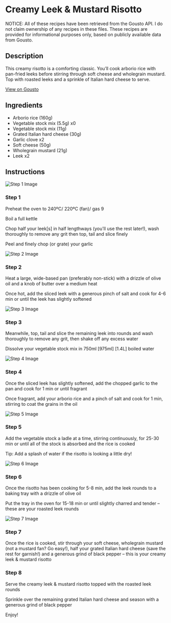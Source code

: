 # Creamy Leek & Mustard Risotto

NOTICE: All of these recipes have been retrieved from the Gousto API. I do not claim ownership of any recipes in these files. These recipes are provided for informational purposes only, based on publicly available data from Gousto.

## Description

This creamy risotto is a comforting classic. You’ll cook arborio rice with pan-fried leeks before stirring through soft cheese and wholegrain mustard. Top with roasted leeks and a sprinkle of Italian hard cheese to serve.

[View on Gousto](https://www.gousto.co.uk/recipes/cookbook/creamy-leek-mustard-risotto)

## Ingredients

- Arborio rice (160g)
- Vegetable stock mix (5.5g) x0
- Vegetable stock mix (11g)
- Grated Italian hard cheese (30g)
- Garlic clove x2
- Soft cheese (50g)
- Wholegrain mustard (21g)
- Leek x2

## Instructions

![Step 1 Image](https://production-media.gousto.co.uk/cms/recipe-step-image/step-1-1674486129882-x200.jpg)

### Step 1

Preheat the oven to 240ºC/ 220ºC (fan)/ gas 9

Boil a full kettle

Chop half your leek[s] in half lengthways (you'll use the rest later!), wash thoroughly to remove any grit then top, tail and slice finely

Peel and finely chop (or grate) your garlic

![Step 2 Image](https://production-media.gousto.co.uk/cms/recipe-step-image/step-2-1674486136841-x200.jpg)

### Step 2

Heat a large, wide-based pan (preferably non-stick) with a drizzle of olive oil and a knob of butter over a medium heat

Once hot, add the sliced leek with a generous pinch of salt and cook for 4-6 min or until the leek has slightly softened

![Step 3 Image](https://production-media.gousto.co.uk/cms/recipe-step-image/step-3-1674486143470-x200.jpg)

### Step 3

Meanwhile, top, tail and slice the remaining leek into rounds and wash thoroughly to remove any grit, then shake off any excess water

Dissolve your vegetable stock mix in 750ml <span class="text-purple">[975ml]</span> <span class="text-danger">[1.4L] </span>boiled water

![Step 4 Image](https://production-media.gousto.co.uk/cms/recipe-step-image/step-4-1674486147486-x200.jpg)

### Step 4

Once the sliced leek has slightly softened, add the chopped garlic to the pan and cook for 1 min or until fragrant

Once fragrant, add your arborio rice and a pinch of salt and cook for 1 min, stirring to coat the grains in the oil

![Step 5 Image](https://production-media.gousto.co.uk/cms/recipe-step-image/step-5-1674486152384-x200.jpg)

### Step 5

Add the vegetable stock a ladle at a time, stirring continuously, for 25-30 min or until all of the stock is absorbed and the rice is cooked

Tip: Add a splash of water if the risotto is looking a little dry!

![Step 6 Image](https://production-media.gousto.co.uk/cms/recipe-step-image/step-6-1714466542461-x200.jpg)

### Step 6

Once the risotto has been cooking for 5-8 min, add the leek rounds to a baking tray with a drizzle of olive oil

Put the tray in the oven for 15-18 min or until slightly charred and tender – these are your roasted leek rounds

![Step 7 Image](https://production-media.gousto.co.uk/cms/recipe-step-image/step-7-1674486161727-x200.jpg)

### Step 7

Once the rice is cooked, stir through your soft cheese, wholegrain mustard (not a mustard fan? Go easy!), half your grated Italian hard cheese (save the rest for garnish!) and a generous grind of black pepper – this is your creamy leek & mustard risotto

### Step 8

Serve the creamy leek & mustard risotto topped with the roasted leek rounds

Sprinkle over the remaining grated Italian hard cheese and season with a generous grind of black pepper

Enjoy!

